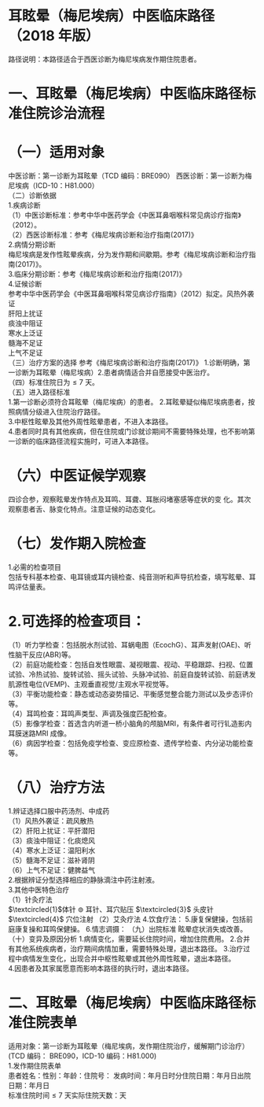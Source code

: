 # 耳眩晕（梅尼埃病）中医临床路径 （2018 年版）  
路径说明：本路径适合于西医诊断为梅尼埃病发作期住院患者。  
# 一、耳眩晕（梅尼埃病）中医临床路径标准住院诊治流程  
# （一）适用对象  
中医诊断：第一诊断为耳眩晕（TCD 编码：BRE090） 西医诊断：第一诊断为梅尼埃病（ICD-10：H81.000）  
（二）诊断依据  
1.疾病诊断  
（1）中医诊断标准：参考中华中医药学会《中医耳鼻咽喉科常见病诊疗指南》（2012）。  
（2）西医诊断标准：参考《梅尼埃病诊断和治疗指南(2017)》  
2.病情分期诊断  
梅尼埃病是发作性眩晕疾病，分为发作期和间歇期。参考《梅尼埃病诊断和治疗指南(2017)》。  
3.临床分期诊断：参考《梅尼埃病诊断和治疗指南(2017)》  
4.证候诊断  
参考中华中医药学会《中医耳鼻咽喉科常见病诊疗指南》（2012）拟定。风热外袭证  
肝阳上扰证  
痰浊中阻证  
寒水上泛证  
髓海不足证  
上气不足证  
（三）治疗方案的选择 参考《梅尼埃病诊断和治疗指南(2017)》 1.诊断明确，第一诊断为耳眩晕（梅尼埃病）2.患者病情适合并自愿接受中医治疗。  
（四）标准住院日为${\leqslant}7$ 天。  
（五）进入路径标准  
1.第一诊断必须符合耳眩晕（梅尼埃病）的患者。 2.耳眩晕疑似梅尼埃病患者，按照病情分级进入住院治疗路径。  
3.中枢性眩晕及其他外周性眩晕患者，不进入本路径。  
4.患者同时具有其他疾病，但在住院或门诊就诊期间不需要特殊处理，也不影响第一诊断的临床路径流程实施时，可进入本路径。  
# （六）中医证候学观察  
四诊合参，观察眩晕发作特点及耳鸣、耳聋、耳胀闷堵塞感等症状的变 化。其次观察患者舌、脉变化特点。注意证候的动态变化。  
# （七）发作期入院检查  
1.必需的检查项目  
包括专科基本检查、电耳镜或耳内镜检查、纯音测听和声导抗检查，填写眩晕、耳鸣评估量表。  
# 2.可选择的检查项目：  
（1）听力学检查：包括脱水剂试验、耳蜗电图（EcochG）、耳声发射(OAE)、听性脑干反应(ABR)等。  
（2）前庭功能检查：包括自发性眼震、凝视眼震、视动、平稳跟踪、扫视、位置试验、冷热试验、旋转试验、摇头试验、头脉冲试验、前庭自旋转试验、前庭诱发肌源性电位(VEMP)、主观垂直视觉/主观水平视觉等。  
（3）平衡功能检查：静态或动态姿势描记、平衡感觉整合能力测试以及步态评价等。  
（4）耳鸣检查：耳鸣声类型、声调及强度匹配检查。  
（5）影像学检查：首选含内听道一桥小脑角的颅脑MRI，有条件者可行钆造影内耳膜迷路MRI 成像。  
（6）病因学检查：包括免疫学检查、变应原检查、遗传学检查、内分泌功能检查等。  
# （八）治疗方法  
1.辨证选择口服中药汤剂、中成药  
（1）风热外袭证：疏风散热  
（2）肝阳上扰证：平肝潜阳  
（3）痰浊中阻证：化痰熄风  
（4）寒水上泛证：温阳利水  
（5）髓海不足证：滋补肾阴  
（6）上气不足证：健脾益气  
2.根据辨证分型选择相应的静脉滴注中药注射液。  
3.其他中医特色治疗  
（1）针灸疗法  
$\textcircled{1}$体针 $\circledcirc$ 耳针、耳穴贴压  $\textcircled{3}$ 头皮针  $\textcircled{4}$ 穴位注射  （2）艾灸疗法 4.饮食疗法： 5.康复保健操，包括前庭康复操和耳鸣保健操。 6.情志调摄： （九）出院标准 眩晕症状消失或改善。 （十）变异及原因分析 1.病情变化，需要延长住院时间，增加住院费用。 2.合并有其他系统疾病者，治疗期间病情加重，需要特殊处理，退出本路径。 3.治疗过程中病情发生变化，出现合并中枢性眩晕或其他外周性眩晕，退出本路径。  
4.因患者及其家属愿意而影响本路径的执行时，退出本路径。  
# 二、耳眩晕（梅尼埃病）中医临床路径标准住院表单  
适用对象：第一诊断为耳眩晕（梅尼埃病，发作期住院治疗，缓解期门诊治疗）(TCD 编码： BRE090，ICD-10 编码：H81.000)  
1.发作期住院表单  
患者姓名：性别：年龄：住院号： 发病时间：年月日时分住院日期：年月日出院日期：年月日  
标准住院时间${\leqslant}7$ 天实际住院天数：天  
